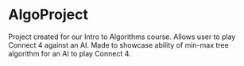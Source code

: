 # AlgoProject

Project created for our Intro to Algorithms course. Allows user to play Connect 4 against an AI. Made to showcase ability of min-max tree algorithm for an AI to play Connect 4.

